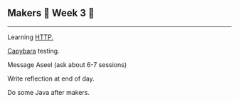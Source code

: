 ## Makers                                         🚩 Week 3 🚩

---

Learning [HTTP.](/toolbox/ruby/http-and-the-web.md)

[Capybara](http://teamcapybara.github.io/capybara/) testing.

Message Aseel \(ask about 6-7 sessions\)

Write reflection at end of day.

Do some Java after makers.

